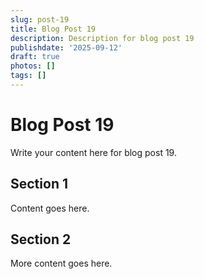 ```yaml
---
slug: post-19
title: Blog Post 19
description: Description for blog post 19
publishdate: '2025-09-12'
draft: true
photos: []
tags: []
---
```

# Blog Post 19

Write your content here for blog post 19.

## Section 1

Content goes here.

## Section 2

More content goes here.
